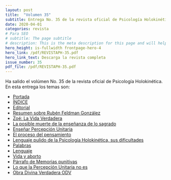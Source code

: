```yaml
---
layout: post
title:  "Volumen 35"
subtitle: Entrega No. 35 de la revista oficial de Psicología Holokinética
date: 2020-04-01
categories: revista
# Para SEO
# subtitle: The page subtitle
# description: This is the meta description for this page and will help it appear in search engines
hero_height: is-fullwidth frontpage-hero-4
hero_link: /pdf/REVISTAPH-35.pdf
hero_link_text: Descarga la revista completa
issue_number: 35
pdf_file: /pdf/REVISTAPH-35.pdf
---
```


Ha salido el volúmen No. 35 de la revista oficial de Psicología Holokinética. 
En esta entrega los temas son:


- [Portada](/pdf/REVISTAPH-35.pdf#page=1)
- [ÍNDICE](/pdf/REVISTAPH-35.pdf#page=3)
- [Editorial](/pdf/REVISTAPH-35.pdf#page=4)
- [Resumen sobre Rubén Feldman González](/pdf/REVISTAPH-35.pdf#page=5)
- [Zoé: La Vida Verdadera](/pdf/REVISTAPH-35.pdf#page=7)
- [La posible muerte de la enseñanza de lo sagrado](/pdf/REVISTAPH-35.pdf#page=16)
- [Enseñar Percepción Unitaria](/pdf/REVISTAPH-35.pdf#page=18)
- [El proceso del pensamiento](/pdf/REVISTAPH-35.pdf#page=30)
- [Lenguaje pulido de la Psicología Holokinética, sus dificultades](/pdf/REVISTAPH-35.pdf#page=31)
- [Palabras](/pdf/REVISTAPH-35.pdf#page=38)
- [Lenguaje](/pdf/REVISTAPH-35.pdf#page=39)
- [Vida y aborto](/pdf/REVISTAPH-35.pdf#page=40)
- [Párrafo de Memorias punitivas](/pdf/REVISTAPH-35.pdf#page=41)
- [Lo que la Percepción Unitaria no es](/pdf/REVISTAPH-35.pdf#page=42)
- [Obra Divina Verdadera ­ODV­](/pdf/REVISTAPH-35.pdf#page=43)
